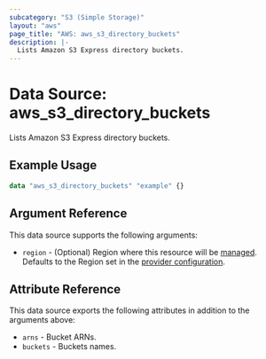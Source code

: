 ```yaml
---
subcategory: "S3 (Simple Storage)"
layout: "aws"
page_title: "AWS: aws_s3_directory_buckets"
description: |-
  Lists Amazon S3 Express directory buckets.
---
```


# Data Source: aws_s3_directory_buckets

Lists Amazon S3 Express directory buckets.

## Example Usage

```terraform
data "aws_s3_directory_buckets" "example" {}
```

## Argument Reference

This data source supports the following arguments:

* `region` - (Optional) Region where this resource will be [managed](https://docs.aws.amazon.com/general/latest/gr/rande.html#regional-endpoints). Defaults to the Region set in the [provider configuration](https://registry.terraform.io/providers/hashicorp/aws/latest/docs#aws-configuration-reference).

## Attribute Reference

This data source exports the following attributes in addition to the arguments above:

* `arns` - Bucket ARNs.
* `buckets` - Buckets names.
